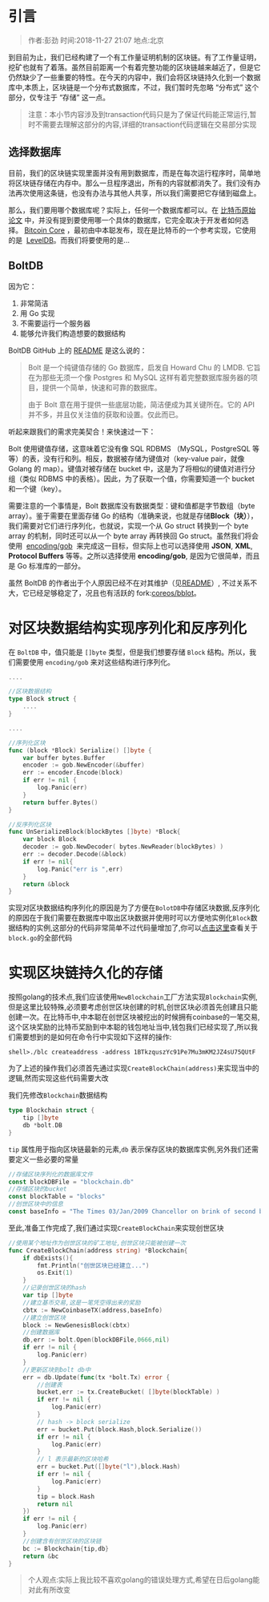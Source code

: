 # 引言

> 作者:彭劲   时间:2018-11-27 21:07   地点:北京

到目前为止，我们已经构建了一个有工作量证明机制的区块链。有了工作量证明，挖矿也就有了着落。虽然目前距离一个有着完整功能的区块链越来越近了，但是它仍然缺少了一些重要的特性。在今天的内容中，我们会将区块链持久化到一个数据库中,本质上，区块链是一个分布式数据库，不过，我们暂时先忽略 “分布式” 这个部分，仅专注于 “存储” 这一点。

> 注意：本小节内容涉及到transaction代码只是为了保证代码能正常运行,暂时不需要去理解这部分的内容,详细的transaction代码逻辑在交易部分实现

## 选择数据库

目前，我们的区块链实现里面并没有用到数据库，而是在每次运行程序时，简单地将区块链存储在内存中。那么一旦程序退出，所有的内容就都消失了。我们没有办法再次使用这条链，也没有办法与其他人共享，所以我们需要把它存储到磁盘上。

那么，我们要用哪个数据库呢？实际上，任何一个数据库都可以。在 [比特币原始论文](https://bitcoin.org/bitcoin.pdf) 中，并没有提到要使用哪一个具体的数据库，它完全取决于开发者如何选择。 [Bitcoin Core](https://github.com/bitcoin/bitcoin) ，最初由中本聪发布，现在是比特币的一个参考实现，它使用的是  [LevelDB](https://github.com/google/leveldb)。而我们将要使用的是...

## BoltDB

因为它：

1. 非常简洁
2. 用 Go 实现
3. 不需要运行一个服务器
4. 能够允许我们构造想要的数据结构

BoltDB GitHub 上的 [README](https://github.com/boltdb/bolt) 是这么说的：

>Bolt 是一个纯键值存储的 Go 数据库，启发自 Howard Chu 的 LMDB. 它旨在为那些无须一个像 Postgres 和 MySQL 这样有着完整数据库服务器的项目，提供一个简单，快速和可靠的数据库。
>
>由于 Bolt 意在用于提供一些底层功能，简洁便成为其关键所在。它的 API 并不多，并且仅关注值的获取和设置。仅此而已。

听起来跟我们的需求完美契合！来快速过一下：

Bolt 使用键值存储，这意味着它没有像 SQL RDBMS （MySQL，PostgreSQL 等等）的表，没有行和列。相反，数据被存储为键值对（key-value pair，就像 Golang 的 map）。键值对被存储在 bucket 中，这是为了将相似的键值对进行分组（类似 RDBMS 中的表格）。因此，为了获取一个值，你需要知道一个 bucket 和一个键（key）。

需要注意的一个事情是，Bolt 数据库没有数据类型：键和值都是字节数组（byte array）。鉴于需要在里面存储 Go 的结构（准确来说，也就是存储**Block（块）**），我们需要对它们进行序列化，也就说，实现一个从 Go struct 转换到一个 byte array 的机制，同时还可以从一个 byte array 再转换回 Go struct。虽然我们将会使用  [encoding/gob](https://golang.org/pkg/encoding/gob/)  来完成这一目标，但实际上也可以选择使用 **JSON**, **XML**, **Protocol Buffers** 等等。之所以选择使用 **encoding/gob**, 是因为它很简单，而且是 Go 标准库的一部分。

虽然 BoltDB 的作者出于个人原因已经不在对其维护（见[README](https://github.com/boltdb/bolt/commit/fa5367d20c994db73282594be0146ab221657943)）, 不过关系不大，它已经足够稳定了，况且也有活跃的 fork:[coreos/bblot](https://github.com/coreos/bbolt)。

# 对区块数据结构实现序列化和反序列化

在 `BoltDB` 中，值只能是 `[]byte` 类型，但是我们想要存储 `Block` 结构。所以，我们需要使用 `encoding/gob` 来对这些结构进行序列化。

```go
....

//区块数据结构
type Block struct {
	....
}

....

//序列化区块
func (block *Block) Serialize() []byte {
	var buffer bytes.Buffer
	encoder := gob.NewEncoder(&buffer)
	err := encoder.Encode(block)
	if err != nil {
		log.Panic(err)
	}
	return buffer.Bytes()
}

//反序列化区块
func UnSerializeBlock(blockBytes []byte) *Block{
	var block Block
	decoder := gob.NewDecoder( bytes.NewReader(blockBytes) )
	err := decoder.Decode(&block)
	if err != nil{
		log.Panic("err is ",err)
	}
	return &block	
}
```

实现对区块数据结构序列化的原因是为了方便在`BolotDB`中存储区块数据,反序列化的原因在于我们需要在数据库中取出区块数据并使用时可以方便地实例化`Block`数据结构的实例,这部分的代码非常简单不过代码量增加了,你可以[点击这里](https://github.com/pengjim520golang/blockchain-tutorial/blob/master/%E4%BB%A3%E5%B8%81%E5%BA%95%E5%B1%82%E5%AE%9E%E7%8E%B0/04.%E5%8C%BA%E5%9D%97%E9%93%BE%E6%95%B0%E6%8D%AE%E7%BB%93%E6%9E%84%E7%9A%84%E5%AE%9E%E7%8E%B0-2/src/block.go)查看关于`block.go`的全部代码


# 实现区块链持久化的存储

按照golang的技术点,我们应该使用`NewBlockchain`工厂方法实现`Blockchain`实例,但是这里比较特殊,必须要考虑创世区块创建的时机,创世区块必须首先创建且只能创建一次。在比特币中,中本聪在创世区块被挖出的时候拥有coinbase的一笔交易,这个区块奖励的比特币奖励到中本聪的钱包地址当中,钱包我们已经实现了,所以我们需要想到的是如何在命令行中实现如下这样的操作:

```
shell>./blc createaddress -address 1BTkzquszYc91Pe7Mu3mKM2JZ4sU75QUtF
```

为了上述的操作我们必须首先通过实现`CreateBlockChain(address)`来实现当中的逻辑,然而实现这些代码需要大改

我们先修改`Blockchain`数据结构

```go
type Blockchain struct {
	tip []byte 
	db *bolt.DB
}
```

`tip` 属性用于指向区块链最新的元素,`db` 表示保存区块的数据库实例,另外我们还需要定义一些必要的常量

```go
//存储区块序列化的数据库文件
const blockDBFile = "blockchain.db"
//存储区块的bucket
const blockTable = "blocks"
//创世区块中的信息
const baseInfo = "The Times 03/Jan/2009 Chancellor on brink of second bailout for banks"
```

至此,准备工作完成了,我们通过实现`CreateBlockChain`来实现创世区块

```go
//使用某个地址作为创世区块的矿工地址,创世区块只能被创建一次
func CreateBlockChain(address string) *Blockchain{
	if dbExists(){
		fmt.Println("创世区块已经建立...")
		os.Exit(1)
	}
	//记录创世区块的hash
	var tip []byte 
	//建立基币交易,这是一笔凭空得出来的奖励
	cbtx := NewCoinbaseTX(address,baseInfo)
	//建立创世区块
	block := NewGenesisBlock(cbtx)
	//创建数据库
	db,err := bolt.Open(blockDBFile,0666,nil)
	if err != nil {
		log.Panic(err)
	}
	//更新区块到bolt db中
	err = db.Update(func(tx *bolt.Tx) error {
		//创建表
		bucket,err := tx.CreateBucket( []byte(blockTable) )
		if err != nil {
			log.Panic(err)
		}
		// hash -> block serialize
		err = bucket.Put(block.Hash,block.Serialize())
		if err != nil {
			log.Panic(err)
		}
		// l 表示最新的区块哈希
		err = bucket.Put([]byte("l"),block.Hash)
		if err != nil {
			log.Panic(err)
		}
		tip = block.Hash
		return nil  
	})
	if err != nil {
		log.Panic(err)
	}
	//创建含有创世区块的区块链
	bc := Blockchain{tip,db}
	return &bc 
}
```

> 个人观点:实际上我比较不喜欢golang的错误处理方式,希望在日后golang能对此有所改变

